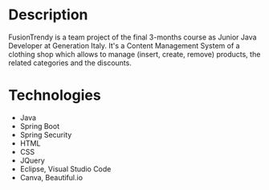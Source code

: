 # Description
FusionTrendy is a team project of the final 3-months course as Junior Java Developer at Generation Italy. It's a Content Management System of a clothing shop which allows to manage (insert, create, remove) products, the related categories and the discounts.

# Technologies
- Java
- Spring Boot
- Spring Security
- HTML 
- CSS
- JQuery
- Eclipse, Visual Studio Code
- Canva, Beautiful.io
